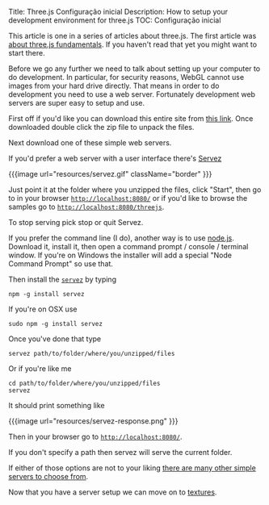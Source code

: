 Title: Three.js Configuração inicial
Description: How to setup your development environment for three.js
TOC: Configuração inicial

This article is one in a series of articles about three.js.
The first article was [about three.js fundamentals](threejs-fundamentals.html).
If you haven't read that yet you might want to start there.

Before we go any further we need to talk about setting up your
computer to do development. In particular, for security reasons,
WebGL cannot use images from your hard drive directly. That means
in order to do development you need to use a web server. Fortunately
development web servers are super easy to setup and use.

First off if you'd like you can download this entire site from [this link](https://github.com/gfxfundamentals/threejsfundamentals/archive/gh-pages.zip).
Once downloaded double click the zip file to unpack the files.

Next download one of these simple web servers.

If you'd prefer a web server with a user interface there's
[Servez](https://greggman.github.io/servez)

{{{image url="resources/servez.gif" className="border" }}}

Just point it at the folder where you unzipped the files, click "Start", then go to
in your browser [`http://localhost:8080/`](http://localhost:8080/) or if you'd
like to browse the samples go to [`http://localhost:8080/threejs`](http://localhost:8080/threejs).

To stop serving pick stop or quit Servez.

If you prefer the command line (I do), another way is to use [node.js](https://nodejs.org).
Download it, install it, then open a command prompt / console / terminal window. If you're on Windows the installer will add a special "Node Command Prompt" so use that.

Then install the [`servez`](https://github.com/greggman/servez-cli) by typing

    npm -g install servez

If you're on OSX use

    sudo npm -g install servez

Once you've done that type

    servez path/to/folder/where/you/unzipped/files

Or if you're like me

    cd path/to/folder/where/you/unzipped/files
    servez

It should print something like

{{{image url="resources/servez-response.png" }}}

Then in your browser go to [`http://localhost:8080/`](http://localhost:8080/).

If you don't specify a path then servez will serve the current folder.

If either of those options are not to your liking
[there are many other simple servers to choose from](https://stackoverflow.com/questions/12905426/what-is-a-faster-alternative-to-pythons-servez-or-simplehttpserver).

Now that you have a server setup we can move on to [textures](threejs-textures.html).
